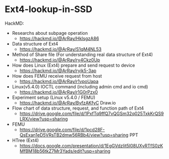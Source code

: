 # Ext4-lookup-in-SSD

HackMD:
 - Researchs about subpage operation
   - https://hackmd.io/@ArRay/HkIsgzA86
 - Data structure of Ext4
   - https://hackmd.io/@ArRay/S1qM4NL53
 - Method of Share file (For understanding real data structure of Ext4)
   - https://hackmd.io/@ArRay/ry4Ckz0Up
 - How does Linux (Ext4) prepare and send request to device
   - https://hackmd.io/@ArRay/ryjk5-3ap
 - How does FEMU receive request from host
   - https://hackmd.io/@ArRay/r1vpoUapa
 - Linux(v5.4.0) IOCTL command (including admin cmd and io cmd)
   - https://hackmd.io/@ArRay/r1G0rPzx0
 - Experiment setup (Linux v5.4.0 / FEMU)
   - https://hackmd.io/@ArRay/ByfzAKfyC
Draw.io
 - Flow chart of data structure, request, and function path of Ext4
   - https://drive.google.com/file/d/1PxfTq9ffQ7vQGSm32q025TxkKrQS9LRX/view?usp=sharing
 - FEMU
   - https://drive.google.com/file/d/1pcd28F-QsExan1eD5VRsTB2dmw56RBb4/view?usp=sharing
PPT
 - HTree (Ext4)
   - https://docs.google.com/presentation/d/1EgGVdzIit5I08UXyRTfS0zKMfBM18b56tkZ7Mr3Yads/edit?usp=sharing
